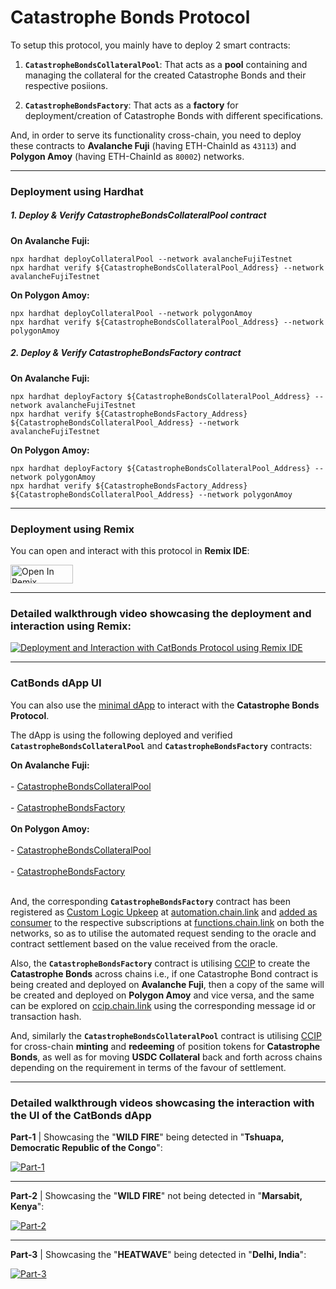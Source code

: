 # Catastrophe Bonds Protocol

To setup this protocol, you mainly have to deploy 2 smart contracts:

1. **`CatastropheBondsCollateralPool`**: That acts as a **pool** containing and managing the collateral for the created Catastrophe Bonds and their respective posiions.

2. **`CatastropheBondsFactory`**: That acts as a **factory** for deployment/creation of Catastrophe Bonds with different specifications.

And, in order to serve its functionality cross-chain, you need to deploy these contracts to **Avalanche Fuji** (having ETH-ChainId as `43113`) and **Polygon Amoy** (having ETH-ChainId as `80002`) networks.

---

### Deployment using Hardhat

##### 1. Deploy & Verify CatastropheBondsCollateralPool contract

**On Avalanche Fuji:**

```shell
npx hardhat deployCollateralPool --network avalancheFujiTestnet
npx hardhat verify ${CatastropheBondsCollateralPool_Address} --network avalancheFujiTestnet
```

**On Polygon Amoy:**

```shell
npx hardhat deployCollateralPool --network polygonAmoy
npx hardhat verify ${CatastropheBondsCollateralPool_Address} --network polygonAmoy
```

##### 2. Deploy & Verify CatastropheBondsFactory contract

**On Avalanche Fuji:**

```shell
npx hardhat deployFactory ${CatastropheBondsCollateralPool_Address} --network avalancheFujiTestnet
npx hardhat verify ${CatastropheBondsFactory_Address} ${CatastropheBondsCollateralPool_Address} --network avalancheFujiTestnet
```

**On Polygon Amoy:**

```shell
npx hardhat deployFactory ${CatastropheBondsCollateralPool_Address} --network polygonAmoy
npx hardhat verify ${CatastropheBondsFactory_Address} ${CatastropheBondsCollateralPool_Address} --network polygonAmoy
```

---

### Deployment using Remix 

You can open and interact with this protocol in **Remix IDE**:

<a href="https://remix.ethereum.org/#version=soljson-v0.8.24+commit.e11b9ed9.js&optimize=true&runs=200&gist=fa0e55ccee5febf5441cf3fa44dc2577&lang=en&evmVersion=null" target="_blank">
  <img src="https://amaranth-secondary-primate-517.mypinata.cloud/ipfs/QmS7z2Aw6eKhzdyLXxutVSF3NcLB2SE6MpgRm4ER9tHjie" alt="Open In Remix" width="100" height="30">
</a>

---

### Detailed walkthrough video showcasing the deployment and interaction using Remix:

[![Deployment and Interaction with CatBonds Protocol using Remix IDE](https://img.youtube.com/vi/SG1emD1Sqts/maxresdefault.jpg)](https://youtu.be/SG1emD1Sqts)

---

### CatBonds dApp UI

You can also use the [minimal dApp](https://cat-bonds.netlify.app/) to interact with the **Catastrophe Bonds Protocol**.

The dApp is using the following deployed and verified **`CatastropheBondsCollateralPool`** and **`CatastropheBondsFactory`** contracts:

**On Avalanche Fuji:**
    <br><br>
    - [CatastropheBondsCollateralPool](https://testnet.snowtrace.io/address/0x7e2F65C4f45Ad93065284Ce75830166211c7eC3b)
    <br><br>
    - [CatastropheBondsFactory](https://testnet.snowtrace.io/address/0x26D9E84527D1FED9eA3eC680366E4f9A69530e16)
    <br><br>
**On Polygon Amoy:**
    <br><br>
    - [CatastropheBondsCollateralPool](https://amoy.polygonscan.com/address/0xec2B803E708F5bCcEA23d16CB74a97237600d17B)
    <br><br>
    - [CatastropheBondsFactory](https://amoy.polygonscan.com/address/0xDCe893395b07FBE2D546631304F1C552092245b7)
    <br><br>

And, the corresponding **`CatastropheBondsFactory`**  contract has been registered as [Custom Logic Upkeep](https://docs.chain.link/chainlink-automation/guides/register-upkeep) at [automation.chain.link](https://automation.chain.link) and [added as consumer](https://docs.chain.link/chainlink-functions/getting-started#add-a-consumer-to-your-subscription) to the respective subscriptions at [functions.chain.link](https://functions.chain.link) on both the networks, so as to utilise the automated request sending to the oracle and contract settlement based on the value received from the oracle.

Also, the **`CatastropheBondsFactory`** contract is utilising [CCIP](https://docs.chain.link/ccip) to create the **Catastrophe Bonds** across chains i.e., if one Catastrophe Bond contract is being created and deployed on **Avalanche Fuji**, then a copy of the same will be created and deployed on **Polygon Amoy** and vice versa, and the same can be explored on [ccip.chain.link](https://ccip.chain.link) using the corresponding message id or transaction hash.

And, similarly the **`CatastropheBondsCollateralPool`** contract is utilising [CCIP](https://docs.chain.link/ccip) for cross-chain **minting** and **redeeming** of position tokens for **Catastrophe Bonds**, as well as for moving **USDC Collateral** back and forth across chains depending on the requirement in terms of the favour of settlement.

---

### Detailed walkthrough videos showcasing the interaction with the UI of the CatBonds dApp

**Part-1** | Showcasing the "**WILD FIRE**" being detected in "**Tshuapa, Democratic Republic of the Congo**":

[![Part-1](https://img.youtube.com/vi/DQqXipq4QjU/maxresdefault.jpg)](https://youtu.be/DQqXipq4QjU)

---

**Part-2** | Showcasing the "**WILD FIRE**" not being detected in "**Marsabit, Kenya**":

[![Part-2](https://img.youtube.com/vi/oPhWVyCRdOM/maxresdefault.jpg)](https://youtu.be/oPhWVyCRdOM)

---

**Part-3** | Showcasing the "**HEATWAVE**" being detected in "**Delhi, India**":

[![Part-3](https://img.youtube.com/vi/bJm9My4fuAI/maxresdefault.jpg)](https://youtu.be/bJm9My4fuAI)